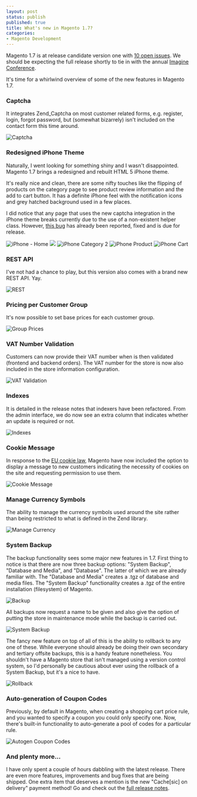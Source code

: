 ```yaml
---
layout: post
status: publish
published: true
title: What's new in Magento 1.7?
categories:
- Magento Development
---
```

Magento 1.7 is at release candidate version one with <a href="http://www.magentocommerce.com/bug-tracking/search_result/?show_result=1&amp;version=1.7.0.0-rc1">10 open issues</a>.  We should be expecting the full release shortly to tie in with the annual <a href="http://www.imagineecommerce.com/">Imagine Conference</a>.

It's time for a whirlwind overview of some of the new features in Magento 1.7.

<h3>Captcha</h3>

It integrates Zend_Captcha on most customer related forms, e.g. register, login, forgot password, but (somewhat bizarrely) isn't included on the contact form this time around.

<img src="/img/2012/04/Captcha.png" alt="Captcha" title="Captcha" />

<h3>Redesigned iPhone Theme</h3>

Naturally, I went looking for something shiny and I wasn't disappointed.  Magento 1.7 brings a redesigned and rebuilt HTML 5 iPhone theme.

It's really nice and clean, there are some nifty touches like the flipping of products on the category page to see product review information and the add to cart button. It has a definite iPhone feel with the notification icons and grey hatched background used in a few places.

I did notice that any page that uses the new captcha integration in the iPhone theme breaks currently due to the use of a non-existent helper class.  However, <a href="http://www.magentocommerce.com/bug-tracking/issue?issue=13324">this bug</a> has already been reported, fixed and is due for release.

<img src="/img/2012/04/iPhone-Home.png" alt="iPhone - Home" title="iPhone - Home" />

<img src="/img/2012/04/iPhone-Category.png" alr="iPhone - Category" />

<img src="/img/2012/04/iPhone-Category-2.png" alt="iPhone Category 2" />

<img src="/img/2012/04/iPhone-Product.png" alt="iPhone Product" />

<img src="/img/2012/04/iPhone-Cart.png" alt="iPhone Cart" />

<h3>REST API</h3>

I've not had a chance to play, but this version also comes with a brand new REST API.  Yay.

<img src="/img/2012/04/REST.png" alt="REST" />

<h3>Pricing per Customer Group</h3>

It's now possible to set base prices for each customer group.

<img src="/img/2012/04/Group-Prices.png" alt="Group Prices" title="Group Prices" />

<h3>VAT Number Validation</h3>

Customers can now provide their VAT number when is then validated (frontend and backend orders).  The VAT number for the store is now also included in the store information configuration.

<img src="/img/2012/04/VAT-Validation.png" alt="VAT Validation" title="VAT Validation" />

<h3>Indexes</h3>

It is detailed in the release notes that indexers have been refactored. From the admin interface, we do now see an extra column that indicates whether an update is required or not.

<img src="/img/2012/04/Indexes.png" alt="Indexes" title="Indexes" />

<h3>Cookie Message</h3>

In response to the <a href="http://www.cookielaw.org/">EU cookie law</a>, Magento have now included the option to display a message to new customers indicating the necessity of cookies on the site and requesting permission to use them.

<img src="/img/2012/04/Cookie-Message.png" alt="Cookie Message" title="Cookie Message" />

<h3>Manage Currency Symbols</h3>

The ability to manage the currency symbols used around the site rather than being restricted to what is defined in the Zend library.

<img src="/img/2012/04/Manage-Currency.png" alt="Manage Currency" title="Manage Currency" />

<h3>System Backup</h3>

The backup functionality sees some major new features in 1.7.  First thing to notice is that there are now three backup options: "System Backup", "Database and Media", and "Database".  The latter of which we are already familiar with.  The "Database and Media" creates a .tgz of database and media files.  The "System Backup" functionality creates a .tgz of the entire installation (filesystem) of Magento.

<img src="/img/2012/04/Backup.png" alt="Backup" title="Backup" />

All backups now request a name to be given and also give the option of putting the store in maintenance mode while the backup is carried out.

<img src="/img/2012/04/System-Backup.png" alt="System Backup" title="System Backup" />

The fancy new feature on top of all of this is the ability to rollback to any one of these.  While everyone should already be doing their own secondary and tertiary offsite backups, this is a handy feature nonetheless. You shouldn't have a Magento store that isn't managed using a version control system, so I'd personally be cautious about ever using the rollback of a System Backup, but it's a nice to have.

<img src="/img/2012/04/Rollback.png" alt="Rollback" />

<h3>Auto-generation of Coupon Codes</h3>

Previously, by default in Magento, when creating a shopping cart price rule, and you wanted to specify a coupon you could only specify one.  Now, there's built-in functionality to auto-generate a pool of codes for a particular rule.

<img src="/img/2012/04/Autogen-Coupon-Codes.png" alt="Autogen Coupon Codes" title="Autogen Coupon Codes" />

<h3>And plenty more&hellip;</h3>

I have only spent a couple of hours dabbling with the latest release.  There are even more features, improvements and bug fixes that are being shipped.  One extra item that deserves a mention is the new "Cache[sic] on delivery" payment method!  Go and check out the <a href="http://www.magentocommerce.com/download/release_notes#Release Notes - Magento 1.7.0.0-rc1 (Mar 28, 2012)">full release notes</a>.
